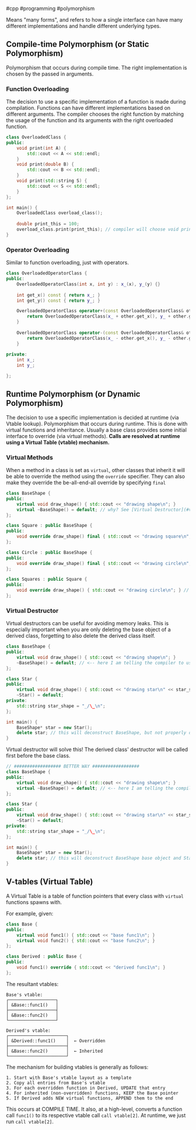 #cpp #programming #polymorphism

Means "many forms", and refers to how a single interface can have many different implementations and handle different underlying types.

## Compile-time Polymorphism (or Static Polymorphism)

Polymorphism that occurs during compile time. The right implementation is chosen by the passed in arguments.

### Function Overloading

The decision to use a specific implementation of a function is made during compilation. Functions can have different implementations based on different arguments. The compiler chooses the right function by matching the usage of the function and its arguments with the right overloaded function.

```c++
class OverloadedClass {
public:
	void print(int A) {
		std::cout << A << std::endl;
	}
	void print(double B) {
		std::cout << B << std::endl;
	}
	void print(std::string S) {
		std::cout << S << std::endl;
	}
};

int main() {
	OverloadedClass overload_class();
	
	double print_this = 100;
	overload_class.print(print_this); // compiler will choose void print(double B); at compile-time
}
```

### Operator Overloading

Similar to function overloading, just with operators.

```c++
class OverloadedOperatorClass {
public:
	OverloadedOperatorClass(int x, int y) : x_(x), y_(y) {}
	
	int get_x() const { return x_; }
	int get_y() const { return y_; }

	OverloadedOperatorClass operator+(const OverloadedOperatorClass& other) {
		return OverloadedOperatorClass(x_ + other.get_x(), y_ + other.get_y());
	}
	
	OverloadedOperatorClass operator-(const OverloadedOperatorClass& other) {
		return OverloadedOperatorClass(x_ - other.get_x(), y_ - other.get_y());
	}
	
private:
	int x_;
	int y_;

};
```

## Runtime Polymorphism (or Dynamic Polymorphism)

The decision to use a specific implementation is decided at runtime (via Vtable lookup). Polymorphism that occurs during runtime. This is done with virtual functions and inheritance. Usually a base class provides some initial interface to override (via virtual methods). **Calls are resolved at runtime using a Virtual Table (vtable) mechanism.**

### Virtual Methods

When a method in a class is set as `virtual`, other classes that inherit it will be able to override the method using the `override` specifier. They can also make they override the be-all-end-all override by specifying `final`

```c++
class BaseShape {
public:
	virtual void draw_shape() { std::cout << "drawing shape\n"; }
	virtual ~BaseShape() = default; // why? See [Virtual Destructor](#virtual-destructor) below
};

class Square : public BaseShape {
public:
	void override draw_shape() final { std::cout << "drawing square\n"; }
};

class Circle : public BaseShape {
public:
	void override draw_shape() final { std::cout << "drawing circle\n"; }
};

class Squares : public Square {
public:
	void override draw_shape() { std::cout << "drawing circle\n"; } // NOT POSSIBLE, because we indicated final on the virtual function override in Square
};
```

### Virtual Destructor

Virtual destructors can be useful for avoiding memory leaks. This is especially important when you are only deleting the base object of a derived class, forgetting to also delete the derived class itself.

```c++
class BaseShape {
public:
	virtual void draw_shape() { std::cout << "drawing shape\n"; }
	~BaseShape() = default; // <-- here I am telling the compiler to use its standard implementation of this destructor function (not virtual)
};

class Star {
public:
	virtual void draw_shape() { std::cout << "drawing star\n" << star_shape << std::endl; }
	~Star() = default;
private:
	std::string star_shape = "_/\_\n";
};

int main() {
	BaseShape* star = new Star();
	delete star; // this will deconstruct BaseShape, but not properly deconstruct Star!!
}

```

Virtual destructor will solve this! The derived class' destructor will be called first before the base class.

```c++
// ################## BETTER WAY ##################
class BaseShape {
public:
	virtual void draw_shape() { std::cout << "drawing shape\n"; }
	virtual ~BaseShape() = default; // <-- here I am telling the compiler to use its standard implementation of this destructor function (not virtual)
};

class Star {
public:
	virtual void draw_shape() { std::cout << "drawing star\n" << star_shape << std::endl; }
	~Star() = default;
private:
	std::string star_shape = "_/\_\n";
};

int main() {
	BaseShape* star = new Star();
	delete star; // this will deconstruct BaseShape base object and Star!
}
```

## V-tables (Virtual Table)

A Virtual Table is a table of function pointers that every class with `virtual` functions spawns with.

For example, given:

```c++
class Base {
public:
	virtual void func1() { std::cout << "base func1\n"; }
	virtual void func2() { std::cout << "base func2\n"; }
};

class Derived : public Base {
public:
	void func1() override { std::cout << "derived func1\n"; }
};
```

The resultant vtables:

```
Base's vtable:
┌──────────────────┐
│ &Base::func1()   │
├──────────────────┤
│ &Base::func2()   │
└──────────────────┘

Derived's vtable:
┌──────────────────────┐
│ &Derived::func1()    │  ← Overridden
├──────────────────────┤
│ &Base::func2()       │  ← Inherited
└──────────────────────┘
```

The mechanism for building vtables is generally as follows:

```
1. Start with Base's vtable layout as a template
2. Copy all entries from Base's vtable
3. For each overridden function in Derived, UPDATE that entry
4. For inherited (non-overridden) functions, KEEP the Base pointer
5. If Derived adds NEW virtual functions, APPEND them to the end
```

This occurs at COMPILE TIME. It also, at a high-level, converts a function call `func1()` to its respective vtable call `call vtable[2]`. At runtime, we just run `call vtable[2]`.